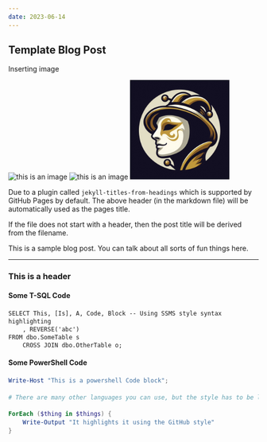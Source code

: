 ```yaml
---
date: 2023-06-14
---
```

## Template Blog Post

Inserting image


<img src="https://onecissonius.github.io/images/_avatar/a.jpg" height="200" alt="this is an image">
<img src="https://onecissonius.github.io//images/_avatar/a.jpg" height="200" alt="this is an image">
<img src="../images/_avatar/a.jpg" height="200" alt="this is an image">

Due to a plugin called `jekyll-titles-from-headings` which is supported by GitHub Pages by default. The above header (in the markdown file) will be automatically used as the pages title.

If the file does not start with a header, then the post title will be derived from the filename.

This is a sample blog post. You can talk about all sorts of fun things here.

---

### This is a header

#### Some T-SQL Code

```tsql
SELECT This, [Is], A, Code, Block -- Using SSMS style syntax highlighting
    , REVERSE('abc')
FROM dbo.SomeTable s
    CROSS JOIN dbo.OtherTable o;
```

#### Some PowerShell Code

```powershell
Write-Host "This is a powershell Code block";

# There are many other languages you can use, but the style has to be loaded first

ForEach ($thing in $things) {
    Write-Output "It highlights it using the GitHub style"
}
```

